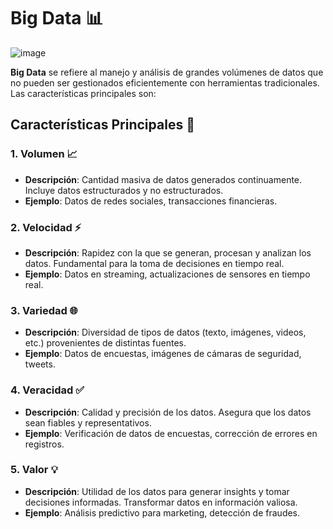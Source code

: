 # Big Data 📊

![image](https://github.com/user-attachments/assets/956f55fe-b700-4eef-862c-4dbcb65bb11b)

**Big Data** se refiere al manejo y análisis de grandes volúmenes de datos que no pueden ser gestionados eficientemente con herramientas tradicionales. Las características principales son:

## Características Principales 🌟

### 1. Volumen 📈
- **Descripción**: Cantidad masiva de datos generados continuamente. Incluye datos estructurados y no estructurados.
- **Ejemplo**: Datos de redes sociales, transacciones financieras.

### 2. Velocidad ⚡
- **Descripción**: Rapidez con la que se generan, procesan y analizan los datos. Fundamental para la toma de decisiones en tiempo real.
- **Ejemplo**: Datos en streaming, actualizaciones de sensores en tiempo real.

### 3. Variedad 🌐
- **Descripción**: Diversidad de tipos de datos (texto, imágenes, videos, etc.) provenientes de distintas fuentes.
- **Ejemplo**: Datos de encuestas, imágenes de cámaras de seguridad, tweets.

### 4. Veracidad ✅
- **Descripción**: Calidad y precisión de los datos. Asegura que los datos sean fiables y representativos.
- **Ejemplo**: Verificación de datos de encuestas, corrección de errores en registros.

### 5. Valor 💡
- **Descripción**: Utilidad de los datos para generar insights y tomar decisiones informadas. Transformar datos en información valiosa.
- **Ejemplo**: Análisis predictivo para marketing, detección de fraudes.
